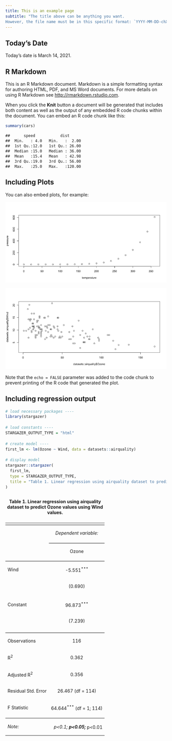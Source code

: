```yaml
---
title: This is an example page
subtitle: "The title above can be anything you want. 
However, the file name must be in this specific format: `YYYY-MM-DD-chXX-short_name.md`."
---
```


## Today’s Date

Today’s date is March 14, 2021.

## R Markdown

This is an R Markdown document. Markdown is a simple formatting syntax
for authoring HTML, PDF, and MS Word documents. For more details on
using R Markdown see <http://rmarkdown.rstudio.com>.

When you click the **Knit** button a document will be generated that
includes both content as well as the output of any embedded R code
chunks within the document. You can embed an R code chunk like this:

``` r
summary(cars)
```

    ##      speed           dist       
    ##  Min.   : 4.0   Min.   :  2.00  
    ##  1st Qu.:12.0   1st Qu.: 26.00  
    ##  Median :15.0   Median : 36.00  
    ##  Mean   :15.4   Mean   : 42.98  
    ##  3rd Qu.:19.0   3rd Qu.: 56.00  
    ##  Max.   :25.0   Max.   :120.00

## Including Plots

You can also embed plots, for example:

![](../assets/img/2021-03-14-ch01-example_page_files/figure-gfm/pressure-1.png)<!-- -->

![](../assets/img/2021-03-14-ch01-example_page_files/figure-gfm/airquality-1.png)<!-- -->

Note that the `echo = FALSE` parameter was added to the code chunk to
prevent printing of the R code that generated the plot.

## Including regression output

``` r
# load necessary packages ----
library(stargazer)

# load constants ----
STARGAZER_OUTPUT_TYPE = "html"

# create model ----
first_lm <- lm(Ozone ~ Wind, data = datasets::airquality)

# display model
stargazer::stargazer(
  first_lm,
  type = STARGAZER_OUTPUT_TYPE,
  title = "Table 1. Linear regression using airquality dataset to predict Ozone values using Wind values."
)
```

<table style="text-align:center">

<caption>

<strong>Table 1. Linear regression using airquality dataset to predict
Ozone values using Wind values.</strong>

</caption>

<tr>

<td colspan="2" style="border-bottom: 1px solid black">

</td>

</tr>

<tr>

<td style="text-align:left">

</td>

<td>

<em>Dependent variable:</em>

</td>

</tr>

<tr>

<td>

</td>

<td colspan="1" style="border-bottom: 1px solid black">

</td>

</tr>

<tr>

<td style="text-align:left">

</td>

<td>

Ozone

</td>

</tr>

<tr>

<td colspan="2" style="border-bottom: 1px solid black">

</td>

</tr>

<tr>

<td style="text-align:left">

Wind

</td>

<td>

\-5.551<sup>\*\*\*</sup>

</td>

</tr>

<tr>

<td style="text-align:left">

</td>

<td>

(0.690)

</td>

</tr>

<tr>

<td style="text-align:left">

</td>

<td>

</td>

</tr>

<tr>

<td style="text-align:left">

Constant

</td>

<td>

96.873<sup>\*\*\*</sup>

</td>

</tr>

<tr>

<td style="text-align:left">

</td>

<td>

(7.239)

</td>

</tr>

<tr>

<td style="text-align:left">

</td>

<td>

</td>

</tr>

<tr>

<td colspan="2" style="border-bottom: 1px solid black">

</td>

</tr>

<tr>

<td style="text-align:left">

Observations

</td>

<td>

116

</td>

</tr>

<tr>

<td style="text-align:left">

R<sup>2</sup>

</td>

<td>

0.362

</td>

</tr>

<tr>

<td style="text-align:left">

Adjusted R<sup>2</sup>

</td>

<td>

0.356

</td>

</tr>

<tr>

<td style="text-align:left">

Residual Std. Error

</td>

<td>

26.467 (df = 114)

</td>

</tr>

<tr>

<td style="text-align:left">

F Statistic

</td>

<td>

64.644<sup>\*\*\*</sup> (df = 1; 114)

</td>

</tr>

<tr>

<td colspan="2" style="border-bottom: 1px solid black">

</td>

</tr>

<tr>

<td style="text-align:left">

<em>Note:</em>

</td>

<td style="text-align:right">

<sup>*</sup>p\<0.1; <sup>**</sup>p\<0.05; <sup>***</sup>p\<0.01

</td>

</tr>

</table>
